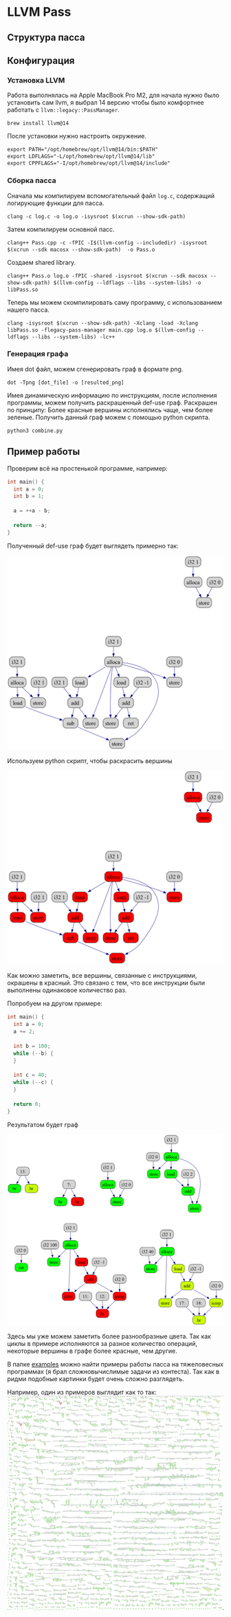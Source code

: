 # LLVM Pass
## Структура пасса
## Конфигурация
### Установка LLVM

Работа выполнялась на Apple MacBook Pro M2, для начала нужно было установить сам llvm, я выбрал 14 версию чтобы было комфортнее работать с ```llvm::legacy::PassManager```.
```
brew install llvm@14
```

После установки нужно настроить окружение.
```
export PATH="/opt/homebrew/opt/llvm@14/bin:$PATH"
export LDFLAGS="-L/opt/homebrew/opt/llvm@14/lib"
export CPPFLAGS="-I/opt/homebrew/opt/llvm@14/include"
```

### Сборка пасса

Сначала мы компилируем вспомогательный файл ```log.c```, содержащий логирующие функции для пасса.
```
clang -c log.c -o log.o -isysroot $(xcrun --show-sdk-path)
```

Затем компилируем основной пасс.
```
clang++ Pass.cpp -c -fPIC -I$(llvm-config --includedir) -isysroot $(xcrun --sdk macosx --show-sdk-path)  -o Pass.o
```

Создаем shared library.
```
clang++ Pass.o log.o -fPIC -shared -isysroot $(xcrun --sdk macosx --show-sdk-path) $(llvm-config --ldflags --libs --system-libs) -o libPass.so
```

Теперь мы можем скомпилировать саму программу, с использованием нашего пасса.
```
clang -isysroot $(xcrun --show-sdk-path) -Xclang -load -Xclang libPass.so -flegacy-pass-manager main.cpp log.o $(llvm-config --ldflags --libs --system-libs) -lc++
```

### Генерация графа

Имея dot файл, можем сгенерировать граф в формате png.
```
dot -Tpng [dot_file] -o [resulted_png]
```

Имея динамическую информацию по инструкциям, после исполнения программы, можем получить раскрашенный def-use граф. Раскрашен по принципу: Более красные вершины исполнялись чаще, чем более зеленые. Получить данный граф можем с помощью python скрипта.

```
python3 combine.py
```

## Пример работы

Проверим всё на простенькой программе, например:
```cpp
int main() {
  int a = 0;
  int b = 1;

  a = ++a - b;

  return --a;
}
```

Полученный def-use граф будет выглядеть примерно так:

![](/readme_assets/simple/output.png)

Используем python скрипт, чтобы раскрасить вершины

![](/readme_assets/simple/dynamic_output.png)

Как можно заметить, все вершины, связанные с инструкциями, окрашены в красный. Это связано с тем, что все инструкции были выполнены одинаковое количество раз.

Попробуем на другом примере:

```cpp
int main() {
  int a = 0;
  a += 2;

  int b = 100;
  while (--b) {
  }

  int c = 40;
  while (--c) {
  }

  return 0;
}
```

Результатом будет граф

![](/readme_assets/cycle/dynamic_output.png)

Здесь мы уже можем заметить более разнообразные цвета. Так как циклы в примере исполняются за разное количество операций, некоторые вершины в графе более красные, чем другие.

В папке [examples](examples) можно найти примеры работы пасса на тяжеловесных программах (я брал сложновычислимые задачи из контеста). Так как в ридми подобные картинки будет очень сложно разглядеть.

Например, один из примеров выглядит как то так:
![](/readme_assets/heavy_result.png)




